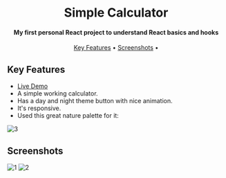 <h1 align="center">
  Simple Calculator
  <br>
</h1>

<h4 align="center">My first personal React project to understand React basics and hooks</h4>

<p align="center">
  <a href="#key-features">Key Features</a> •
  <a href="#screenshots">Screenshots</a> •
</p>

## Key Features

* <a href="https://prettysimplecalculator.netlify.app/" target="_blank">Live Demo</a>
* A simple working calculator.
* Has a day and night theme button with nice animation.
* It's responsive.
* Used this great nature palette for it:

![3](https://user-images.githubusercontent.com/103831098/195432396-49c5a42f-2d8f-492f-b65e-a7a27348d9cf.PNG)

## Screenshots

![1](https://user-images.githubusercontent.com/103831098/195432420-a02b10cb-f0a4-4b45-a3ce-3b37729fb6ec.png)
![2](https://user-images.githubusercontent.com/103831098/195432423-45852768-0c92-4803-b202-aaadaae0814f.png)
